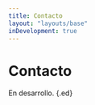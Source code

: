 ```yaml
--- 
title: Contacto
layout: "layouts/base"
inDevelopment: true
---
```


# Contacto

En desarrollo. {.ed}